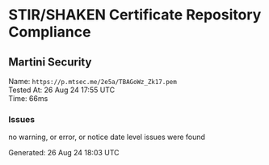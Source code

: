 # STIR/SHAKEN Certificate Repository Compliance

## Martini Security

Name: `https://p.mtsec.me/2e5a/TBAGoWz_Zk17.pem`\
Tested At: 26 Aug 24 17:55 UTC\
Time: 66ms

### Issues

no warning, or error, or notice date level issues were found

Generated: 26 Aug 24 18:03 UTC